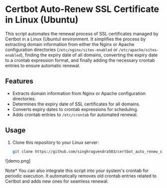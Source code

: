 # Certbot Auto-Renew SSL Certificate in Linux (Ubuntu)

This script automates the renewal process of SSL certificates managed by Certbot in a Linux (Ubuntu) environment. It simplifies the process by extracting domain information from either the Nginx or Apache configuration directories (`/etc/nginx/sites-enabled` or `/etc/apache/sites-enabled`), finding the expiry date of all domains, converting the expiry date to a crontab expression format, and finally adding the necessary crontab entries to ensure automatic renewal.

## Features

- Extracts domain information from Nginx or Apache configuration directories.
- Determines the expiry date of SSL certificates for all domains.
- Converts expiry dates to crontab expressions for scheduling.
- Adds crontab entries to `/etc/crontab` for automated renewal.

## Usage

1. Clone this repository to your Linux server:

   ```bash
   git clone https://github.com/singhragvendra503/certbot_auto_renew_script.git
   
   
![demo.png]    
 
Note* You can also integrate this script into your system's crontab for periodic execution. It automatically removes old crontab entries related to Certbot and adds new ones for seamless renewal.